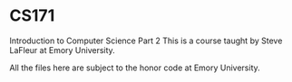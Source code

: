 # CS171
Introduction to Computer Science Part 2
This is a course taught by Steve LaFleur at Emory University.

All the files here are subject to the honor code at Emory University. 
